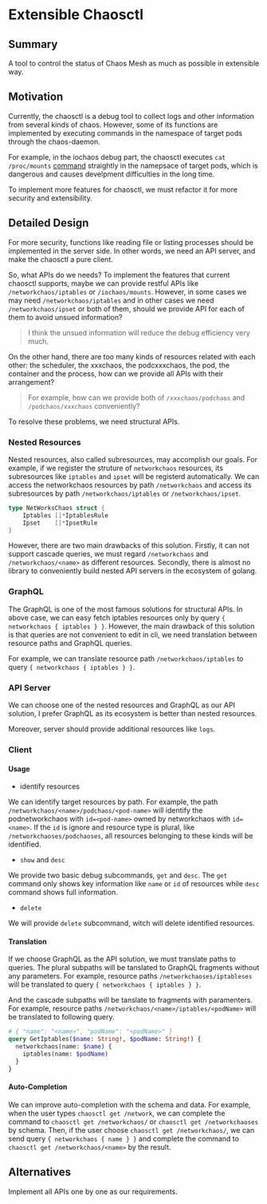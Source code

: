 # Extensible Chaosctl

## Summary

A tool to control the status of Chaos Mesh as much as possible in extensible way. 

## Motivation

Currently, the chaosctl is a debug tool to collect logs and other information from several kinds of chaos. 
However, some of its functions are implemented by executing commands in the namespace of target pods through the chaos-daemon.

For example, in the iochaos debug part, the chaosctl executes `cat /proc/mounts` [command](https://github.com/chaos-mesh/chaos-mesh/blob/4b8fb5ba1518fda0d144c8df9239dcb0381ff485/pkg/chaosctl/debug/iochaos/iochaos.go#L54) straightly in the namepsace of target pods, 
which is dangerous and causes develpment difficulties in the long time.

To implement more features for chaosctl, we must refactor it for more security and extensibility.


## Detailed Design

For more security, functions like reading file or listing processes should be implemented in the server side.
In other words, we need an API server, and make the chaosctl a pure client.

So, what APIs do we needs? To implement the features that current chaosctl supports, maybe we can provide restful APIs like `/networkchaos/iptables` or `/iochaos/mounts`.
However, in some cases we may need `/networkchaos/iptables` and in other cases we need `/networkchaos/ipset` or both of them, should we provide API for each of them to avoid unsued information?

> I think the unsued information will reduce the debug efficiency very much.

On the other hand, there are too many kinds of resources related with each other: the scheduler, the xxxchaos, the podcxxxchaos, the pod, the container and the process, how can we provide all APIs with their arrangement?

> For example, how can we provide both of `/xxxchaos/podchaos` and `/podchaos/xxxchaos` conveniently?

To resolve these problems, we need structural APIs.

### Nested Resources

Nested resources, also called subresources, may accomplish our goals. For example, if we register the struture of `networkchaos` resources, its subresources like `iptables` and `ipset` will be registerd automatically. We can access the networkchaos resources by path `/networkchaos` and access its subresources by path `/networkchaos/iptables` or `/networkchaos/ipset`.

```go
type NetWorksChaos struct {
    Iptables []*IptablesRule
    Ipset    []*IpsetRule
}
```

However, there are two main drawbacks of this solution. Firstly, it can not support cascade queries, we must regard `/networkchaos` and `/networkchaos/<name>` as different resources. Secondly, there is almost no library to conveniently build nested API servers in the ecosystem of golang.

### GraphQL

The GraphQL is one of the most famous solutions for structural APIs. In above case, we can easy fetch iptables resources only by query `{ networkchaos { iptables } }`.
However, the main drawback of this solution is that queries are not convenient to edit in cli, we need translation between resource paths and GraphQL queries.

For example, we can translate resource path `/networkchaos/iptables` to query `{ networkchaos { iptables } }`.

### API Server

We can choose one of the nested resources and GraphQL as our API solution, I prefer GraphQL as its ecosystem is better than nested resources.

Moreover, server should provide additional resources like `logs`.

### Client

#### Usage

- identify resources

We can identify target resources by path. For example, the path `/networkchaos/<name>/podchaos/<pod-name>` will identify the podnetworkchaos with `id=<pod-name>` owned by networkchaos with `id=<name>`. If the `id` is ignore and resource type is plural, like `/networkchaoses/podchaoses`, all resources belonging to these kinds will be identified.

- `show` and `desc`

We provide two basic debug subcommands, `get` and `desc`. The `get` command only shows key information like `name` or `id` of resources while `desc` command shows full information.


- `delete`

We will provide `delete` subcommand, witch will delete identified resources.

#### Translation

If we choose GraphQL as the API solution, we must translate paths to queries. The plural subpaths will be tanslated to GraphQL fragments without any parameters.
For example, resource paths `/networkchaoses/iptableses` will be translated to query `{ networkchaos { iptables } }`.

And the cascade subpaths will be tanslate to fragments with paramenters. For example, resource paths `/networkchaos/<name>/iptables/<podName>` will be translated to following query.

```GraphQL
# { "name": "<name>", "podName": "<podName>" }
query GetIptables($name: String!, $podName: String!) {
  networkchaos(name: $name) {
    iptables(name: $podName)
  }
}
```

#### Auto-Completion

We can improve auto-completion with the schema and data. 
For example, when the user types `chaosctl get /network`, we can complete the command to `chaosctl get /networkchaos/` or `chaosctl get /networkchaoses` by schema. Then, if the user choose `chaosctl get /networkchaos/`, we can send query `{ networkchaos { name } }` and complete the command to `chaosctl get /networkchaos/<name>` by the result.

## Alternatives

Implement all APIs one by one as our requirements.